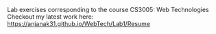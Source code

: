 Lab exercises corresponding to the course CS3005: Web Technologies
Checkout my latest work here: https://anjanak31.github.io/WebTech/Lab1/Resume
